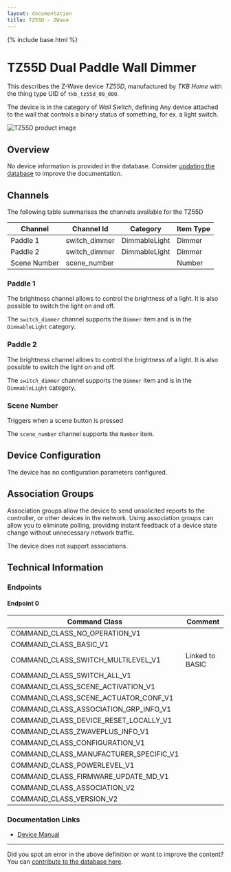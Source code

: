 ```yaml
---
layout: documentation
title: TZ55D - ZWave
---
```


{% include base.html %}

# TZ55D Dual Paddle Wall Dimmer
This describes the Z-Wave device *TZ55D*, manufactured by *TKB Home* with the thing type UID of ```tkb_tz55d_00_000```.

The device is in the category of *Wall Switch*, defining Any device attached to the wall that controls a binary status of something, for ex. a light switch.

![TZ55D product image](https://www.cd-jackson.com/zwave_device_uploads/516/516_default.jpg)


## Overview

No device information is provided in the database. Consider [updating the database](http://www.cd-jackson.com/index.php/zwave/zwave-device-database/zwave-device-list/devicesummary/516) to improve the documentation.

## Channels

The following table summarises the channels available for the TZ55D

| Channel | Channel Id | Category | Item Type |
|---------|------------|----------|-----------|
| Paddle 1 | switch_dimmer | DimmableLight | Dimmer | 
| Paddle 2 | switch_dimmer | DimmableLight | Dimmer | 
| Scene Number | scene_number |  | Number | 

### Paddle 1

The brightness channel allows to control the brightness of a light.
            It is also possible to switch the light on and off.
        

The ```switch_dimmer``` channel supports the ```Dimmer``` item and is in the ```DimmableLight``` category.

### Paddle 2

The brightness channel allows to control the brightness of a light.
            It is also possible to switch the light on and off.
        

The ```switch_dimmer``` channel supports the ```Dimmer``` item and is in the ```DimmableLight``` category.

### Scene Number

Triggers when a scene button is pressed

The ```scene_number``` channel supports the ```Number``` item.



## Device Configuration

The device has no configuration parameters configured.

## Association Groups

Association groups allow the device to send unsolicited reports to the controller, or other devices in the network. Using association groups can allow you to eliminate polling, providing instant feedback of a device state change without unnecessary network traffic.

The device does not support associations.
## Technical Information

### Endpoints

#### Endpoint 0

| Command Class | Comment |
|---------------|---------|
| COMMAND_CLASS_NO_OPERATION_V1| |
| COMMAND_CLASS_BASIC_V1| |
| COMMAND_CLASS_SWITCH_MULTILEVEL_V1| Linked to BASIC|
| COMMAND_CLASS_SWITCH_ALL_V1| |
| COMMAND_CLASS_SCENE_ACTIVATION_V1| |
| COMMAND_CLASS_SCENE_ACTUATOR_CONF_V1| |
| COMMAND_CLASS_ASSOCIATION_GRP_INFO_V1| |
| COMMAND_CLASS_DEVICE_RESET_LOCALLY_V1| |
| COMMAND_CLASS_ZWAVEPLUS_INFO_V1| |
| COMMAND_CLASS_CONFIGURATION_V1| |
| COMMAND_CLASS_MANUFACTURER_SPECIFIC_V1| |
| COMMAND_CLASS_POWERLEVEL_V1| |
| COMMAND_CLASS_FIRMWARE_UPDATE_MD_V1| |
| COMMAND_CLASS_ASSOCIATION_V2| |
| COMMAND_CLASS_VERSION_V2| |

### Documentation Links

* [Device Manual](https://www.cd-jackson.com/zwave_device_uploads/516/TZ55-manual.pdf)

---

Did you spot an error in the above definition or want to improve the content?
You can [contribute to the database here](http://www.cd-jackson.com/index.php/zwave/zwave-device-database/zwave-device-list/devicesummary/516).
